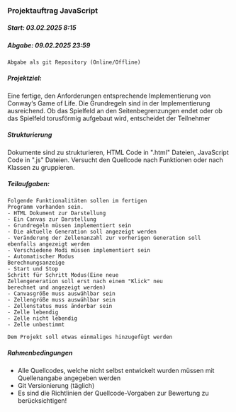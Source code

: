 ### Projektauftrag JavaScript

##### Start: 03.02.2025 8:15
##### Abgabe: 09.02.2025 23:59
`Abgabe als git Repository (Online/Offline)`

##### Projektziel:
Eine fertige, den Anforderungen entsprechende
Implementierung von Conway‘s Game of Life. 
Die Grundregeln sind in der Implementierung
ausreichend. Ob das Spielfeld an den
Seitenbegrenzungen endet oder ob das Spielfeld
torusförmig aufgebaut wird, entscheidet der
Teilnehmer


##### Strukturierung
Dokumente sind zu strukturieren, HTML
Code in ".html" Dateien, JavaScript Code in ".js"
Dateien. Versucht den Quellcode nach Funktionen
oder nach Klassen zu gruppieren.


##### Teilaufgaben:

```
Folgende Funktionalitäten sollen im fertigen
Programm vorhanden sein.
- HTML Dokument zur Darstellung
- Ein Canvas zur Darstellung
- Grundregeln müssen implementiert sein
- Die aktuelle Generation soll angezeigt werden
- Veränderung der Zellenanzahl zur vorherigen Generation soll ebenfalls angezeigt werden
- Verschiedene Modi müssen implementiert sein
- Automatischer Modus
Berechnungsanzeige
- Start und Stop
Schritt für Schritt Modus(Eine neue
Zellengeneration soll erst nach einem "Klick" neu
berechnet und angezeigt werden)
- Canvasgröße muss auswählbar sein
- Zellengröße muss auswählbar sein
- Zellenstatus muss änderbar sein
- Zelle lebendig
- Zelle nicht lebendig
- Zelle unbestimmt

Dem Projekt soll etwas einmaliges hinzugefügt werden
```

##### Rahmenbedingungen
- Alle Quellcodes, welche nicht selbst entwickelt wurden müssen mit Quellenangabe 
angegeben werden
- Git Versionierung (täglich)
- Es sind die Richtlinien der Quellcode-Vorgaben zur Bewertung zu berücksichtigen!
